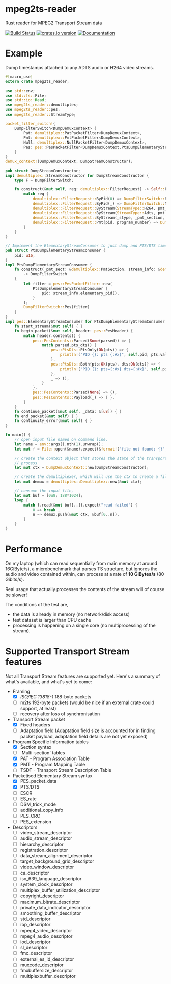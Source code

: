 mpeg2ts-reader
==============

Rust reader for MPEG2 Transport Stream data

[![Build Status](https://travis-ci.org/dholroyd/mpeg2ts-reader.svg?branch=master)](https://travis-ci.org/dholroyd/mpeg2ts-reader)
[![crates.io version](https://img.shields.io/crates/v/mpeg2ts-reader.svg)](https://crates.io/crates/mpeg2ts-reader)
[![Documentation](https://docs.rs/mpeg2ts-reader/badge.svg)](https://docs.rs/mpeg2ts-reader)

# Example

Dump timestamps attached to any ADTS audio or H264 video streams.

```rust
#[macro_use]
extern crate mpeg2ts_reader;

use std::env;
use std::fs::File;
use std::io::Read;
use mpeg2ts_reader::demultiplex;
use mpeg2ts_reader::pes;
use mpeg2ts_reader::StreamType;

packet_filter_switch!{
    DumpFilterSwitch<DumpDemuxContext> {
        Pat: demultiplex::PatPacketFilter<DumpDemuxContext>,
        Pmt: demultiplex::PmtPacketFilter<DumpDemuxContext>,
        Null: demultiplex::NullPacketFilter<DumpDemuxContext>,
        Pes: pes::PesPacketFilter<DumpDemuxContext,PtsDumpElementaryStreamConsumer>,
    }
}
demux_context!(DumpDemuxContext, DumpStreamConstructor);

pub struct DumpStreamConstructor;
impl demultiplex::StreamConstructor for DumpStreamConstructor {
    type F = DumpFilterSwitch;

    fn construct(&mut self, req: demultiplex::FilterRequest) -> Self::F {
        match req {
            demultiplex::FilterRequest::ByPid(0) => DumpFilterSwitch::Pat(demultiplex::PatPacketFilter::new()),
            demultiplex::FilterRequest::ByPid(_) => DumpFilterSwitch::Null(demultiplex::NullPacketFilter::new()),
            demultiplex::FilterRequest::ByStream(StreamType::H264, pmt_section, stream_info) => PtsDumpElementaryStreamConsumer::construct(pmt_section, stream_info),
            demultiplex::FilterRequest::ByStream(StreamType::Adts, pmt_section, stream_info) => PtsDumpElementaryStreamConsumer::construct(pmt_section, stream_info),
            demultiplex::FilterRequest::ByStream(_stype, _pmt_section, _stream_info) => DumpFilterSwitch::Null(demultiplex::NullPacketFilter::new()),
            demultiplex::FilterRequest::Pmt{pid, program_number} => DumpFilterSwitch::Pmt(demultiplex::PmtPacketFilter::new(pid, program_number)),
        }
    }
}

// Implement the ElementaryStreamConsumer to just dump and PTS/DTS timestamps to stdout
pub struct PtsDumpElementaryStreamConsumer {
    pid: u16,
}
impl PtsDumpElementaryStreamConsumer {
    fn construct(_pmt_sect: &demultiplex::PmtSection, stream_info: &demultiplex::StreamInfo)
        -> DumpFilterSwitch
    {
        let filter = pes::PesPacketFilter::new(
            PtsDumpElementaryStreamConsumer {
                pid: stream_info.elementary_pid(),
            }
        );
        DumpFilterSwitch::Pes(filter)
    }
}
impl pes::ElementaryStreamConsumer for PtsDumpElementaryStreamConsumer {
    fn start_stream(&mut self) { }
    fn begin_packet(&mut self, header: pes::PesHeader) {
        match header.contents() {
            pes::PesContents::Parsed(Some(parsed)) => {
                match parsed.pts_dts() {
                    pes::PtsDts::PtsOnly(Ok(pts)) => {
                        println!("PID {}: pts {:#x}", self.pid, pts.value())
                    },
                    pes::PtsDts::Both{pts:Ok(pts), dts:Ok(dts)} => {
                        println!("PID {}: pts={:#x} dts={:#x}", self.pid, pts.value(), dts.value())
                    },
                    _ => (),
                }
            },
            pes::PesContents::Parsed(None) => (),
            pes::PesContents::Payload(_) => { },
        }
    }
    fn continue_packet(&mut self, _data: &[u8]) { }
    fn end_packet(&mut self) { }
    fn continuity_error(&mut self) { }
}

fn main() {
    // open input file named on command line,
    let name = env::args().nth(1).unwrap();
    let mut f = File::open(&name).expect(&format!("file not found: {}", &name));

    // create the context object that stores the state of the transport stream demultiplexing
    // process
    let mut ctx = DumpDemuxContext::new(DumpStreamConstructor);

    // create the demultiplexer, which will use the ctx to create a filter for pid 0 (PAT)
    let mut demux = demultiplex::Demultiplex::new(&mut ctx);

    // consume the input file,
    let mut buf = [0u8; 188*1024];
    loop {
        match f.read(&mut buf[..]).expect("read failed") {
            0 => break ,
            n => demux.push(&mut ctx, &buf[0..n]),
        }
    }
}
```

# Performance

On my laptop (which can read sequentially from main memory at around 16GiByte/s), a microbenchmark that parses TS
structure, but ignores the audio and video contained within, can process at a rate of **10 GiBytes/s** (80 Gibits/s).

Real usage that actually processes the contents of the stream will of course be slower!

The conditions of the test are,
 * the data is already in memory (no network/disk access)
 * test dataset is larger than CPU cache
 * processing is happening on a single core (no multiprocessing of the stream).

# Supported Transport Stream features

Not all Transport Stream features are supported yet.  Here's a summary of what's available,
and what's yet to come:

- Framing
  - [x] _ISO/IEC 13818-1_ 188-byte packets
  - [ ] m2ts 192-byte packets (would be nice if an external crate could support, at least)
  - [ ] recovery after loss of synchronisation
- Transport Stream packet
  - [x] Fixed headers
  - [ ] Adaptation field (Adaptation field size is accounted for in finding packet payload, adaptation field details are not yet exposed)
- Program Specific Information tables
  - [x] Section syntax
  - [ ] 'Multi-section' tables
  - [x] PAT - Program Association Table
  - [x] PMT - Program Mapping Table
  - [ ] TSDT - Transport Stream Description Table
- Packetised Elementary Stream syntax
  - [x] PES_packet_data
  - [x] PTS/DTS
  - [ ] ESCR
  - [ ] ES_rate
  - [ ] DSM_trick_mode
  - [ ] additional_copy_info
  - [ ] PES_CRC
  - [ ] PES_extension
- Descriptors
  - [ ] video_stream_descriptor
  - [ ] audio_stream_descriptor
  - [ ] hierarchy_descriptor
  - [ ] registration_descriptor
  - [ ] data_stream_alignment_descriptor
  - [ ] target_background_grid_descriptor
  - [ ] video_window_descriptor
  - [ ] ca_descriptor
  - [ ] iso_639_language_descriptor
  - [ ] system_clock_descriptor
  - [ ] multiplex_buffer_utilization_descriptor
  - [ ] copyright_descriptor
  - [ ] maximum_bitrate_descriptor
  - [ ] private_data_indicator_descriptor
  - [ ] smoothing_buffer_descriptor
  - [ ] std_descriptor
  - [ ] ibp_descriptor
  - [ ] mpeg4_video_descriptor
  - [ ] mpeg4_audio_descriptor
  - [ ] iod_descriptor
  - [ ] sl_descriptor
  - [ ] fmc_descriptor
  - [ ] external_es_id_descriptor
  - [ ] muxcode_descriptor
  - [ ] fmxbuffersize_descriptor
  - [ ] multiplexbuffer_descriptor
